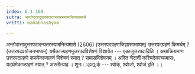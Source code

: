 ```yaml
---
index: 6.1.169
sutra: अन्तोदत्तादुत्तरपदादन्यतरस्यामनित्यसमासे
vritti: mahabhashyam

---
```

 अन्तोदात्तादुत्तरपदादन्यतरस्यामनित्यमासे (2606) (उत्तरपदग्रहणजिज्ञासाभाष्यम्) उत्तरपदग्रहणं किमर्थम् ? (उत्तरपदप्रयोजनभाष्यम्) यथैकाज्ग्रहणमुत्तरपदविशेषणं विज्ञायेत --- एकाजुत्तरपदादिति । अथाक्रियमाण उत्तरपदग्रहणे कस्यैकाज्ग्रहणं विशेषणं स्यात् ? समासविशेषणम् । अस्ति चेदानीं कश्चिदेकाच्समासः, यदर्थमेकाज्ग्रहणं स्यात् ? अस्तीत्याह । शुनः ःढ़द्य;र्क् --- श्वोर्क्, श्वोर्जा, श्वोर्ज इति ।। 